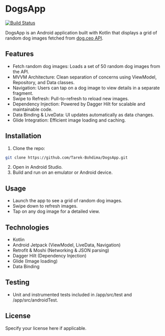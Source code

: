 # DogsApp

[![Build Status](https://github.com/Tarek-Bohdima/DogsApp/actions/workflows/main.yml/badge.svg)](https://github.com/Tarek-Bohdima/DogsApp/actions)

DogsApp is an Android application built with Kotlin that displays a grid of random dog images fetched from [dog.ceo API](https://dog.ceo/dog-api/).

## Features

- Fetch random dog images: Loads a set of 50 random dog images from the API.
- MVVM Architecture: Clean separation of concerns using ViewModel, Repository, and Data classes.
- Navigation: Users can tap on a dog image to view details in a separate fragment.
- Swipe to Refresh: Pull-to-refresh to reload new images.
- Dependency Injection: Powered by Dagger Hilt for scalable and maintainable code.
- Data Binding & LiveData: UI updates automatically as data changes.
- Glide Integration: Efficient image loading and caching.

## Installation

1. Clone the repo:
```bash
git clone https://github.com/Tarek-Bohdima/DogsApp.git
```
2. Open in Android Studio.
3. Build and run on an emulator or Android device.

## Usage

* Launch the app to see a grid of random dog images.
* Swipe down to refresh images.
* Tap on any dog image for a detailed view.

## Technologies
* Kotlin
* Android Jetpack (ViewModel, LiveData, Navigation)
* Retrofit & Moshi (Networking & JSON parsing)
* Dagger Hilt (Dependency Injection)
* Glide (Image loading)
* Data Binding

## Testing

* Unit and instrumented tests included in /app/src/test and /app/src/androidTest.

## License
Specify your license here if applicable.
